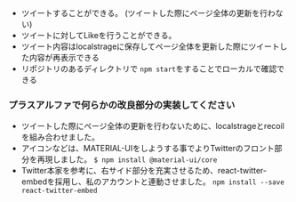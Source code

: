 - ツイートすることができる。
 (ツイートした際にページ全体の更新を行わない)
- ツイートに対してLikeを行うことができる。
- ツイート内容はlocalstrageに保存してページ全体を更新した際にツイートした内容が再表示できる
- リポジトリのあるディレクトリで `npm start`をすることでローカルで確認できる

### プラスアルファで何らかの改良部分の実装してください
- ツイートした際にページ全体の更新を行わないために、localstrageとrecoilを組み合わせました。
- アイコンなどは、MATERIAL-UIをしようする事でよりTwitterのフロント部分を再現しました。
`$ npm install @material-ui/core`
- Twitter本家を参考に、右サイド部分を充実させるため、react-twitter-embedを採用し、私のアカウントと連動させました。
`npm install --save react-twitter-embed`

